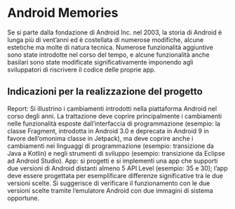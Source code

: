 # Android Memories
Se si parte dalla fondazione di Android Inc. nel 2003, la storia di Android è lunga più di vent’anni ed è
costellata di numerose modifiche, alcune estetiche ma molte di natura tecnica. Numerose funzionalità
aggiuntive sono state introdotte nel corso del tempo, e alcune funzionalità anche basilari sono state
modificate significativamente imponendo agli sviluppatori di riscrivere il codice delle proprie app.
## Indicazioni per la realizzazione del progetto
Report: Si illustrino i cambiamenti introdotti nella piattaforma Android nel corso degli anni. La trattazione deve coprire principalmente i cambiamenti nelle funzionalità esposte dall’interfaccia di programmazione (esempio: la classe Fragment, introdotta in Android 3.0 e deprecata in Android 9 in favore
dell’omonima classe in Jetpack), ma deve coprire anche i cambiamenti nei linguaggi di programmazione
(esempio: transizione da Java a Kotlin) e negli strumenti di sviluppo (esempio: transizione da Eclipse ad
Android Studio).
App: si progetti e si implementi una app che supporti due versioni di Android distanti almeno 5 API Level
(esempio: 35 e 30); l’app deve essere progettata per esemplificare differenze significative tra le due versioni scelte. Si suggerisce di verificare il funzionamento con le due versioni scelte tramite l’emulatore
Android con due immagini di sistema opportune.



